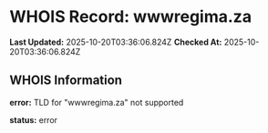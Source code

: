 # WHOIS Record: wwwregima.za

**Last Updated:** 2025-10-20T03:36:06.824Z
**Checked At:** 2025-10-20T03:36:06.824Z

## WHOIS Information

**error:** TLD for "wwwregima.za" not supported

**status:** error

